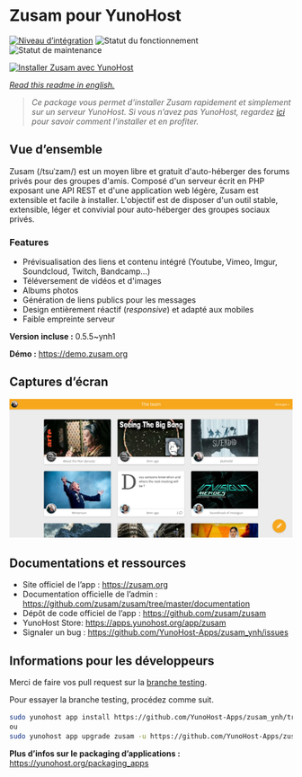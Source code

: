 <!--
N.B.: This README was automatically generated by https://github.com/YunoHost/apps/tree/master/tools/README-generator
It shall NOT be edited by hand.
-->

# Zusam pour YunoHost

[![Niveau d’intégration](https://dash.yunohost.org/integration/zusam.svg)](https://dash.yunohost.org/appci/app/zusam) ![Statut du fonctionnement](https://ci-apps.yunohost.org/ci/badges/zusam.status.svg) ![Statut de maintenance](https://ci-apps.yunohost.org/ci/badges/zusam.maintain.svg)

[![Installer Zusam avec YunoHost](https://install-app.yunohost.org/install-with-yunohost.svg)](https://install-app.yunohost.org/?app=zusam)

*[Read this readme in english.](./README.md)*

> *Ce package vous permet d’installer Zusam rapidement et simplement sur un serveur YunoHost.
Si vous n’avez pas YunoHost, regardez [ici](https://yunohost.org/#/install) pour savoir comment l’installer et en profiter.*

## Vue d’ensemble

Zusam (/tsuˈzam/) est un moyen libre et gratuit d'auto-héberger des forums privés pour des groupes d'amis. Composé d'un serveur écrit en PHP exposant une API REST et d'une application web légère, Zusam est extensible et facile à installer.
L'objectif est de disposer d'un outil stable, extensible, léger et convivial pour auto-héberger des groupes sociaux privés.

### Features

- Prévisualisation des liens et contenu intégré (Youtube, Vimeo, Imgur, Soundcloud, Twitch, Bandcamp...)
- Téléversement de vidéos et d'images
- Albums photos
- Génération de liens publics pour les messages
- Design entièrement réactif (*responsive*) et adapté aux mobiles
- Faible empreinte serveur


**Version incluse :** 0.5.5~ynh1

**Démo :** https://demo.zusam.org

## Captures d’écran

![Capture d’écran de Zusam](./doc/screenshots/screenshot.jpg)

## Documentations et ressources

* Site officiel de l’app : <https://zusam.org>
* Documentation officielle de l’admin : <https://github.com/zusam/zusam/tree/master/documentation>
* Dépôt de code officiel de l’app : <https://github.com/zusam/zusam>
* YunoHost Store: <https://apps.yunohost.org/app/zusam>
* Signaler un bug : <https://github.com/YunoHost-Apps/zusam_ynh/issues>

## Informations pour les développeurs

Merci de faire vos pull request sur la [branche testing](https://github.com/YunoHost-Apps/zusam_ynh/tree/testing).

Pour essayer la branche testing, procédez comme suit.

``` bash
sudo yunohost app install https://github.com/YunoHost-Apps/zusam_ynh/tree/testing --debug
ou
sudo yunohost app upgrade zusam -u https://github.com/YunoHost-Apps/zusam_ynh/tree/testing --debug
```

**Plus d’infos sur le packaging d’applications :** <https://yunohost.org/packaging_apps>